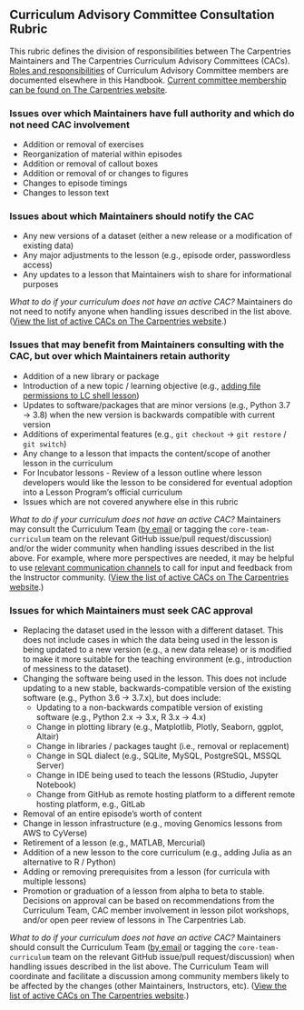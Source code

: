 ## Curriculum Advisory Committee Consultation Rubric

This rubric defines the division of responsibilities between The Carpentries Maintainers and The Carpentries Curriculum Advisory Committees (CACs).
[Roles and responsibilities](https://docs.carpentries.org/topic_folders/lesson_development/curriculum_advisory_committees.html#roles-and-responsibilities)
of Curriculum Advisory Committee members are documented elsewhere in this Handbook.
[Current committee membership can be found on The Carpentries website](https://carpentries.org/curriculum-advisors/).

### Issues over which Maintainers have full authority and which do not need CAC involvement

- Addition or removal of exercises
- Reorganization of material within episodes
- Addition or removal of callout boxes
- Addition or removal of or changes to figures
- Changes to episode timings
- Changes to lesson text

### Issues about which Maintainers should notify the CAC

- Any new versions of a dataset (either a new release or a modification of existing data)
- Any major adjustments to the lesson (e.g., episode order, passwordless access)
- Any updates to a lesson that Maintainers wish to share for informational purposes

_What to do if your curriculum does not have an active CAC?_ Maintainers do not need to notify anyone when handling issues described in the list above. ([View the list of active CACs on The Carpentries website](https://carpentries.org/curriculum-advisors/).)

### Issues that may benefit from Maintainers consulting with the CAC, but over which Maintainers retain authority

- Addition of a new library or package
- Introduction of a new topic / learning objective (e.g., [adding file permissions to LC shell lesson](https://github.com/LibraryCarpentry/lc-shell/issues/63))
- Updates to software/packages that are minor versions (e.g., Python 3.7 -> 3.8) when the new version is backwards compatible with current version
- Additions of experimental features (e.g., `git checkout` → `git restore` / `git switch`)
- Any change to a lesson that impacts the content/scope of another lesson in the curriculum
- For Incubator lessons - Review of a lesson outline where lesson developers would like the lesson to be considered for eventual adoption into
a Lesson Program’s official curriculum
- Issues which are not covered anywhere else in this rubric

_What to do if your curriculum does not have an active CAC?_ Maintainers may consult the Curriculum Team ([by email](mailto:curriculum@carpentries.org) or tagging the `core-team-curriculum` team on the relevant GitHub issue/pull request/discussion) and/or the wider community when handling issues described in the list above. For example, where more perspectives are needed, it may be helpful to use [relevant communication channels](https://carpentries.org/connect/) to call for input and feedback from the Instructor community. ([View the list of active CACs on The Carpentries website](https://carpentries.org/curriculum-advisors/).)

### Issues for which Maintainers must seek CAC approval

- Replacing the dataset used in the lesson with a different dataset. This does not include cases in which the data being used in the lesson is being updated to a
new version (e.g., a new data release) or is modified to make it more suitable for the teaching environment
(e.g., introduction of messiness to the dataset).
- Changing the software being used in the lesson. This does not include updating to a new stable, backwards-compatible version of the
existing software (e.g., Python  3.6 → 3.7.x), but does include:
  - Updating to a non-backwards compatible version of existing software (e.g., Python 2.x → 3.x, R 3.x → 4.x)
  - Change in plotting library (e.g., Matplotlib, Plotly, Seaborn, ggplot, Altair)
  - Change in libraries / packages taught (i.e., removal or replacement)
  - Change in SQL dialect (e.g., SQLite, MySQL, PostgreSQL, MSSQL Server)
  - Change in IDE being used to teach the lessons (RStudio, Jupyter Notebook)
  - Change from GitHub as remote hosting platform to a different remote hosting platform, e.g., GitLab
- Removal of an entire episode’s worth of content
- Change in lesson infrastructure (e.g., moving Genomics lessons from AWS to CyVerse)
- Retirement of a lesson (e.g., MATLAB, Mercurial)
- Addition of a new lesson to the core curriculum (e.g., adding Julia as an alternative to R / Python)
- Adding or removing prerequisites from a lesson (for curricula with multiple lessons)
- Promotion or graduation of a lesson from alpha to beta to stable. Decisions on approval can be based on recommendations from the Curriculum Team,
CAC member involvement in lesson pilot workshops, and/or open peer review of lessons in The Carpentries Lab.

_What to do if your curriculum does not have an active CAC?_ Maintainers should consult the Curriculum Team ([by email](mailto:curriculum@carpentries.org) or tagging the `core-team-curriculum` team on the relevant GitHub issue/pull request/discussion) when handling issues described in the list above. The Curriculum Team will coordinate and facilitate a discussion among community members likely to be affected by the changes (other Maintainers, Instructors, etc). ([View the list of active CACs on The Carpentries website](https://carpentries.org/curriculum-advisors/).)
